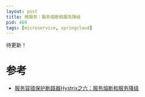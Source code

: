 ```yaml
---
layout: post
title: 微服务：服务熔断和服务降级
pid: 469
tags: [microservice, springcloud]
---
```




待更新！



# 参考
+ [服务容错保护断路器Hystrix之六：服务熔断和服务降级](https://www.cnblogs.com/duanxz/p/9641489.html)